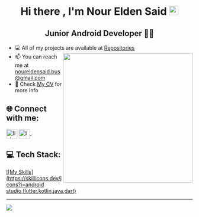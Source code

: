 <h1 align="center">Hi there , I'm Nour Elden Said <img src="https://media.giphy.com/media/hvRJCLFzcasrR4ia7z/giphy.gif" width="25"> </h1>
<h2 align="center"> Junior Android Developer 👨‍💻 </h2>

- 💻 All of my projects are available at [Repositories](https://github.com/noureldensaid?tab=repositories)  <img  align="right" src= "https://user-images.githubusercontent.com/93207605/235039871-3b441576-6068-4c3a-b597-fe0c40083806.gif" width ="350px" ></img>
- 📫 You can reach me at noureldensaid.bus@gmail.com
- 📄 Check [My CV](https://drive.google.com/file/d/1PMoYIpAQoNPlAZoXzcXBAg10n2EUFSgE/view) for more info

 ## 🌐 Connect with me:

<p align="left">
<a href="https://linkedin.com/in/noureldensaid" target="blank"><img align="center"
src="https://raw.githubusercontent.com/rahuldkjain/github-profile-readme-generator/master/src/images/icons/Social/linked-in-alt.svg"
alt="linkedIn" height="25px" width="30px" /></a>
   <a href="https://leetcode.com/nourmorgan01/" target="_blank">
    <img align="center" alt="leetcode | GitHub" height="25px" width="30px" src="https://user-images.githubusercontent.com/93207605/235032353-6061a726-e619-4c1c-b311-f71571a059bd.png" />
  </a> &nbsp;&nbsp;
</p>


## 💻 Tech Stack:
[![My Skills](https://skillicons.dev/icons?i=android studio,flutter,kotlin,java,dart)](https://skillicons.dev)


---
[![](https://visitcount.itsvg.in/api?id=noureldensaid&icon=0&color=0)](https://visitcount.itsvg.in)

<!-- Proudly created with GPRM ( https://gprm.itsvg.in ) -->
